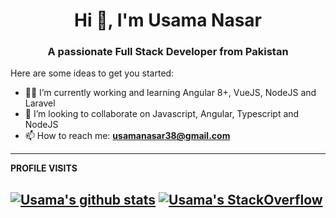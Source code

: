 <h1 align="center">Hi 👋, I'm Usama Nasar</h1>
<h3 align="center">A passionate Full Stack Developer from Pakistan</h3>


Here are some ideas to get you started:

- 🌱🔭 I’m currently working and learning Angular 8+, VueJS, NodeJS and Laravel
- 👯 I’m looking to collaborate on Javascript, Angular, Typescript and NodeJS
- 📫 How to reach me: **usamanasar38@gmail.com**

 


-------------------------------------------------------------------------------------------------------------------------------------------------------------------------------
**PROFILE VISITS** 


[![Usama's github stats](https://github-readme-stats.vercel.app/api?username=usamanasar38&show_icons=true&theme=dark)](https://github.com/usamanasar38)
[![Usama's StackOverflow](https://github-readme-stackoverflow.vercel.app/?userID=6847070&theme=dark)](https://stackoverflow.com/users/6801065/m-arslan-riaz?tab=profile)
 -------------------------------------------------------------------------------------------------------------------------------------------------------------------------------

<!--<details>
<!--<summary>
  MORE ABOUT ME
</summary>
<!-- https://simpleicons.org/(for icons) -->
<!--**Other projects**

<!--[![Overwatch](https://img.shields.io/badge/-📊 Overwatch-000?)](https://github.com/adamalston/Overwatch)
[![RGB Text Colorizer](https://img.shields.io/badge/-🌈 RGB Text Colorizer-000?)](https://github.com/adamalston/rgbTextColorizer)

<!--</details>
